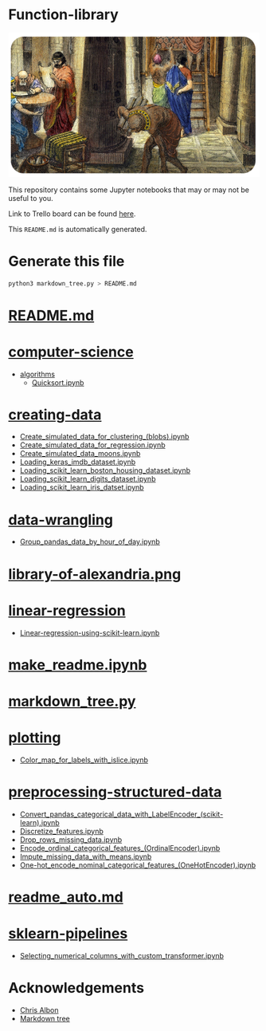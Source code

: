 
# Function-library

![](./library-of-alexandria.png)

This repository contains some Jupyter notebooks that may or may not be useful to you.

Link to Trello board can be found [here](https://trello.com/b/mRx0Lpqv).

This `README.md` is automatically generated.

# Generate this file

```bash
python3 markdown_tree.py > README.md
```

# [README.md](README.md)
# [computer-science](computer-science)
- [algorithms](computer-science/algorithms)
  - [Quicksort.ipynb](computer-science/algorithms/Quicksort.ipynb)
# [creating-data](creating-data)
- [Create_simulated_data_for_clustering_(blobs).ipynb](creating-data/Create_simulated_data_for_clustering_%28blobs%29.ipynb)
- [Create_simulated_data_for_regression.ipynb](creating-data/Create_simulated_data_for_regression.ipynb)
- [Create_simulated_data_moons.ipynb](creating-data/Create_simulated_data_moons.ipynb)
- [Loading_keras_imdb_dataset.ipynb](creating-data/Loading_keras_imdb_dataset.ipynb)
- [Loading_scikit_learn_boston_housing_dataset.ipynb](creating-data/Loading_scikit_learn_boston_housing_dataset.ipynb)
- [Loading_scikit_learn_digits_dataset.ipynb](creating-data/Loading_scikit_learn_digits_dataset.ipynb)
- [Loading_scikit_learn_iris_datset.ipynb](creating-data/Loading_scikit_learn_iris_datset.ipynb)
# [data-wrangling](data-wrangling)
- [Group_pandas_data_by_hour_of_day.ipynb](data-wrangling/Group_pandas_data_by_hour_of_day.ipynb)
# [library-of-alexandria.png](library-of-alexandria.png)
# [linear-regression](linear-regression)
- [Linear-regression-using-scikit-learn.ipynb](linear-regression/Linear-regression-using-scikit-learn.ipynb)
# [make_readme.ipynb](make_readme.ipynb)
# [markdown_tree.py](markdown_tree.py)
# [plotting](plotting)
- [Color_map_for_labels_with_islice.ipynb](plotting/Color_map_for_labels_with_islice.ipynb)
# [preprocessing-structured-data](preprocessing-structured-data)
- [Convert_pandas_categorical_data_with_LabelEncoder_(scikit-learn).ipynb](preprocessing-structured-data/Convert_pandas_categorical_data_with_LabelEncoder_%28scikit-learn%29.ipynb)
- [Discretize_features.ipynb](preprocessing-structured-data/Discretize_features.ipynb)
- [Drop_rows_missing_data.ipynb](preprocessing-structured-data/Drop_rows_missing_data.ipynb)
- [Encode_ordinal_categorical_features_(OrdinalEncoder).ipynb](preprocessing-structured-data/Encode_ordinal_categorical_features_%28OrdinalEncoder%29.ipynb)
- [Impute_missing_data_with_means.ipynb](preprocessing-structured-data/Impute_missing_data_with_means.ipynb)
- [One-hot_encode_nominal_categorical_features_(OneHotEncoder).ipynb](preprocessing-structured-data/One-hot_encode_nominal_categorical_features_%28OneHotEncoder%29.ipynb)
# [readme_auto.md](readme_auto.md)
# [sklearn-pipelines](sklearn-pipelines)
- [Selecting_numerical_columns_with_custom_transformer.ipynb](sklearn-pipelines/Selecting_numerical_columns_with_custom_transformer.ipynb)
# Acknowledgements

* [Chris Albon](https://chrisalbon.com/)
* [Markdown tree](https://pypi.org/project/markdown-tree/)
